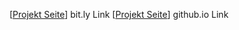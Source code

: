 [[Projekt Seite](https://bit.ly/ReadyxChalloBingBong)] bit.ly Link 
[[Projekt Seite](https://bnk3r-boy.github.io/ReadyxChalloBingBong/)] github.io Link  
